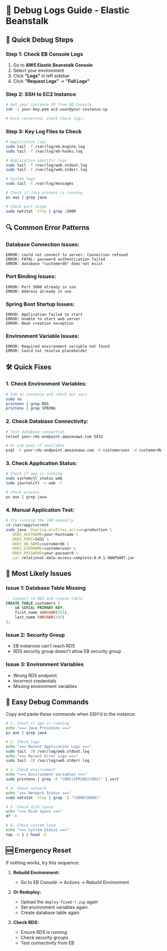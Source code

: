 # 🐛 Debug Logs Guide - Elastic Beanstalk

## 🚀 **Quick Debug Steps**

### **Step 1: Check EB Console Logs**

1. Go to **AWS Elastic Beanstalk Console**
2. Select your environment
3. Click **"Logs"** in left sidebar
4. Click **"Request Logs"** → **"Full Logs"**

### **Step 2: SSH to EC2 Instance**

```bash
# Get your instance IP from EB Console
ssh -i your-key.pem ec2-user@your-instance-ip

# Once connected, check these logs:
```

### **Step 3: Key Log Files to Check**

```bash
# Application logs
sudo tail -f /var/log/eb-engine.log
sudo tail -f /var/log/eb-hooks.log

# Application specific logs
sudo tail -f /var/log/web.stdout.log
sudo tail -f /var/log/web.stderr.log

# System logs
sudo tail -f /var/log/messages

# Check if Java process is running
ps aux | grep java

# Check port usage
sudo netstat -tlnp | grep :5000
```

## 🔍 **Common Error Patterns**

### **Database Connection Issues:**

```
ERROR: could not connect to server: Connection refused
ERROR: FATAL: password authentication failed
ERROR: database "customerdb" does not exist
```

### **Port Binding Issues:**

```
ERROR: Port 5000 already in use
ERROR: Address already in use
```

### **Spring Boot Startup Issues:**

```
ERROR: Application failed to start
ERROR: Unable to start web server
ERROR: Bean creation exception
```

### **Environment Variable Issues:**

```
ERROR: Required environment variable not found
ERROR: Could not resolve placeholder
```

## 🛠 **Quick Fixes**

### **1. Check Environment Variables:**

```bash
# SSH to instance and check env vars
sudo su
printenv | grep RDS
printenv | grep SPRING
```

### **2. Check Database Connectivity:**

```bash
# Test database connection
telnet your-rds-endpoint.amazonaws.com 5432

# Or use psql if available
psql -h your-rds-endpoint.amazonaws.com -U customeruser -d customerdb
```

### **3. Check Application Status:**

```bash
# Check if app is running
sudo systemctl status web
sudo journalctl -u web -f

# Check process
ps aux | grep java
```

### **4. Manual Application Test:**

```bash
# Try running the JAR manually
cd /var/app/current
sudo java -Dspring.profiles.active=production \
  -DRDS_HOSTNAME=your-hostname \
  -DRDS_PORT=5432 \
  -DRDS_DB_NAME=customerdb \
  -DRDS_USERNAME=customeruser \
  -DRDS_PASSWORD=your-password \
  -jar relational-data-access-complete-0.0.1-SNAPSHOT.jar
```

## 🎯 **Most Likely Issues**

### **Issue 1: Database Table Missing**

```sql
-- Connect to RDS and create table
CREATE TABLE customers (
    id SERIAL PRIMARY KEY,
    first_name VARCHAR(255),
    last_name VARCHAR(255)
);
```

### **Issue 2: Security Group**

- EB instances can't reach RDS
- RDS security group doesn't allow EB security group

### **Issue 3: Environment Variables**

- Wrong RDS endpoint
- Incorrect credentials
- Missing environment variables

## 📱 **Easy Debug Commands**

Copy and paste these commands when SSH'd to the instance:

```bash
# 1. Check if app is running
echo "=== Java Processes ==="
ps aux | grep java

# 2. Check logs
echo "=== Recent Application Logs ==="
sudo tail -20 /var/log/web.stdout.log
echo "=== Recent Error Logs ==="
sudo tail -20 /var/log/web.stderr.log

# 3. Check environment
echo "=== Environment Variables ==="
sudo printenv | grep -E "(RDS|SPRING|CORS)" | sort

# 4. Check network
echo "=== Network Status ==="
sudo netstat -tlnp | grep -E "(5000|8080)"

# 5. Check disk space
echo "=== Disk Space ==="
df -h

# 6. Check system load
echo "=== System Status ==="
top -n 1 | head -5
```

## 🆘 **Emergency Reset**

If nothing works, try this sequence:

1. **Rebuild Environment:**

   - Go to EB Console → Actions → Rebuild Environment

2. **Or Redeploy:**

   - Upload the `deploy-fixed-*.zip` again
   - Set environment variables again
   - Create database table again

3. **Check RDS:**
   - Ensure RDS is running
   - Check security groups
   - Test connectivity from EB
